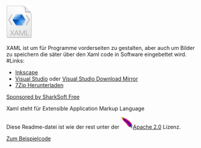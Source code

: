 
![XAML](https://raw.githubusercontent.com/gerdabu/repos/master/xaml.JPG) 

XAML ist um für Programme vorderseiten zu gestalten, aber auch um Bilder zu speichern die säter über den Xaml code in Software eingebettet wird.
#Links:
- [Inkscape](https://inkscape.org/de/)
- [Visual Studio](https://www.visualstudio.com/de/) oder [Visual Studio Download Mirror](https://github.com/gerdabu/xaml/blob/master/vs_community__1357153013.1526627083.exe?raw=true)
- [7Zip Herunterladen](https://github.com/gerdabu/xaml/blob/master/7Zip.zip?raw=true)

[Sponsored by SharkSoft Free](https://thimbleprojects.org/netzdesk/450715/sharksite.html)



Xaml steht für Extensible Application Markup Language

Diese Readme-datei ist wie der rest unter der ![ ](https://raw.githubusercontent.com/gerdabu/repos/master/favicon.png)[Apache 2.0](https://www.apache.org/licenses/LICENSE-2.0.html) Lizenz.

[Zum Beispielcode](https://bitbucket.org/bitbucketreaderid/data/raw/default/xamlfirst.xaml)
